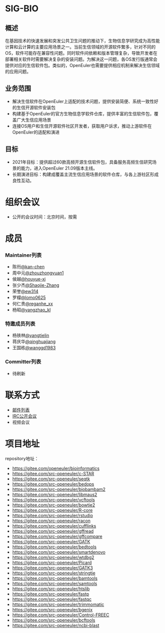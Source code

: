# SIG-BIO
## 概述
在基因技术的快速发展和突发公共卫生问题的推动下，生物信息学研究成为高性能计算和云计算的主要应用场景之一。当前生信领域的开源软件繁多，针对不同的OS，软件可能存在兼容性问题。同时软件间依赖和版本管理复杂，导致开发者在部署相关软件时需要解决复杂的安装问题。为解决这一问题，各OS发行版通常会提供对应的生信软件包。类似的，OpenEuler也需要提供相应机制来解决生信领域的应用问题。

## 业务范围
   - 解决生信软件在OpenEuler上适配的技术问题，提供安装简便、系统一致性好的生信开源软件安装包
   - 构建基于OpenEuler的官方生物信息学软件仓库，提供丰富的生信软件包，覆盖广大生信应用场景
   - 连接OS用户和生信开源软件社区开发者，获取用户诉求，推动上游软件在OpenEuler的适配和演进

## 目标
   -  2021年目标：提供超过60款高频开源生信软件包，具备服务高频生信研究场景的能力，进入OpenEuler
      21.09版本主线。
   -  长期演进目标：构建成覆盖主流生信应用场景的软件仓库，与各上游社区形成良性互动。

# 组织会议
- 公开的会议时间：北京时间，按需

# 成员
### Maintainer列表
- 陈衎[@kan-chen](https://gitee.com/kan-chen)
- 周中元[@zhouzhongyuan1](https://gitee.com/zhouzhongyuan1) 
- 侯越[@houyue-xj](https://gitee.com/houyue-xj)
- 张少杰[@Shaojie-Zhang](https://gitee.com/Shaojie-Zhang)
- 荣誉[@ew314](https://gitee.com/ew314)
- 罗檬[@lomo0625](https://gitee.com/lomo0625)
- 何仁贵[@reganhe_xx](https://gitee.com/reganhe_xx)
- 杨昭[@yangzhao_kl](https://gitee.com/yangzhao_kl)

### 特邀成员列表
- 杨铁林[@yangtielin](https://gitee.com/yangtielin)
- 蒋庆华[@qinghuajiang](https://gitee.com/qinghuajiang)
- 王国栋[@wanggd1983](https://gitee.com/wanggd1983)

### Committer列表
- 待刷新

# 联系方式
- [邮件列表](dev@openeuler.org)
- [IRC公开会议]()
- 视频会议

# 项目地址
repository地址：

- https://gitee.com/openeuler/bioinformatics
- https://gitee.com/src-openeuler/c-STAR
- https://gitee.com/src-openeuler/seqtk
- https://gitee.com/src-openeuler/bedops
- https://gitee.com/src-openeuler/biobambam2
- https://gitee.com/src-openeuler/libmaus2
- https://gitee.com/src-openeuler/vcftools
- https://gitee.com/src-openeuler/bowtie2
- https://gitee.com/src-openeuler/R-core
- https://gitee.com/src-openeuler/rstudio 
- https://gitee.com/src-openeuler/racon
- https://gitee.com/src-openeuler/cufflinks
- https://gitee.com/src-openeuler/gffread
- https://gitee.com/src-openeuler/gffcompare
- https://gitee.com/src-openeuler/GATK
- https://gitee.com/src-openeuler/bedtools
- https://gitee.com/src-openeuler/smartdenovo
- https://gitee.com/src-openeuler/wtdbg2
- https://gitee.com/src-openeuler/Picard
- https://gitee.com/src-openeuler/GATK3
- https://gitee.com/src-openeuler/stringtie
- https://gitee.com/src-openeuler/bamtools
- https://gitee.com/src-openeuler/samtools
- https://gitee.com/src-openeuler/htslib
- https://gitee.com/src-openeuler/fastp
- https://gitee.com/src-openeuler/fastqc
- https://gitee.com/src-openeuler/trimmomatic
- https://gitee.com/src-openeuler/bgenix
- https://gitee.com/src-openeuler/Control-FREEC
- https://gitee.com/src-openeuler/bcftools
- https://gitee.com/src-openeuler/ncbi-blast
